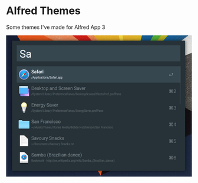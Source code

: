 # Alfred Themes
Some themes I've made for Alfred App 3

![Material Design (Dark)](https://github.com/jaminroe/Alfred-Themes/blob/master/Images/Material%20Design%20(Dark).png)
